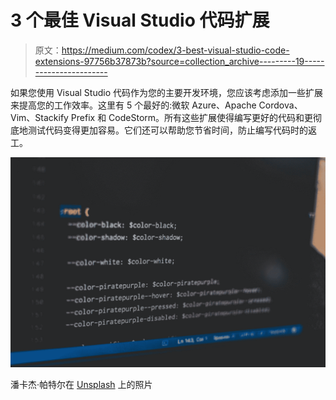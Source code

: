 # 3 个最佳 Visual Studio 代码扩展

> 原文：<https://medium.com/codex/3-best-visual-studio-code-extensions-97756b37873b?source=collection_archive---------19----------------------->

如果您使用 Visual Studio 代码作为您的主要开发环境，您应该考虑添加一些扩展来提高您的工作效率。这里有 5 个最好的:微软 Azure、Apache Cordova、Vim、Stackify Prefix 和 CodeStorm。所有这些扩展使得编写更好的代码和更彻底地测试代码变得更加容易。它们还可以帮助您节省时间，防止编写代码时的返工。

![](img/f24466d66730b2753c45869145d7c755.png)

潘卡杰·帕特尔在 [Unsplash](https://unsplash.com?utm_source=medium&utm_medium=referral) 上的照片